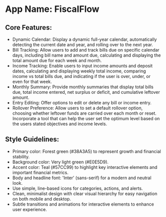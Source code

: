 # **App Name**: FiscalFlow

## Core Features:

- Dynamic Calendar: Display a dynamic full-year calendar, automatically detecting the current date and year, and rolling over to the next year.
- Bill Tracking: Allow users to add and track bills due on specific calendar days, including bill name and amount due, calculating and displaying the total amount due for each week and month.
- Income Tracking: Enable users to input income amounts and deposit dates, calculating and displaying weekly total income, comparing income vs total bills due, and indicating if the user is over, under, or even for that week.
- Monthly Summary: Provide monthly summaries that display total bills due, total income entered, net surplus or deficit, and cumulative leftover amount.
- Entry Editing: Offer options to edit or delete any bill or income entry.
- Rollover Preference: Allow users to set a default rollover option, choosing whether leftover funds are carried over each month or reset. Incorporate a tool that can help the user set the optimum level based on the users stated objectives and income levels.

## Style Guidelines:

- Primary color: Forest green (#38A3A5) to represent growth and financial stability.
- Background color: Very light green (#E0E5D9).
- Accent color: Teal (#57CC99) to highlight key interactive elements and important financial metrics.
- Body and headline font: 'Inter' (sans-serif) for a modern and neutral look.
- Use simple, line-based icons for categories, actions, and alerts.
- Clean, minimalist design with clear visual hierarchy for easy navigation on both mobile and desktop.
- Subtle transitions and animations for interactive elements to enhance user experience.